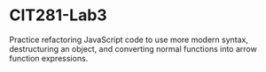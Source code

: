 # CIT281-Lab3
Practice refactoring JavaScript code to use more modern syntax, destructuring an object, and converting normal functions into arrow function expressions.
